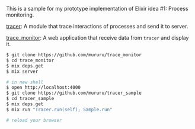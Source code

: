 This is a sample for my prototype implementation of Elixir idea #1: Process monitoring.

[tracer](https://github.com/mururu/tracer): A module that trace interactions of processes and send it to server.

[trace_monitor](https://github.com/mururu/trace_monitor): A web application that receive data from `tracer` and display it.

```sh
$ git clone https://github.com/mururu/trace_monitor
$ cd trace_monitor
$ mix deps.get
$ mix server

# in new shell
$ open http://localhost:4000
$ git clone https://github.com/mururu/tracer_sample
$ cd tracer_sample
$ mix deps.get
$ mix run "Tracer.run(self); Sample.run"

# reload your browser
```
